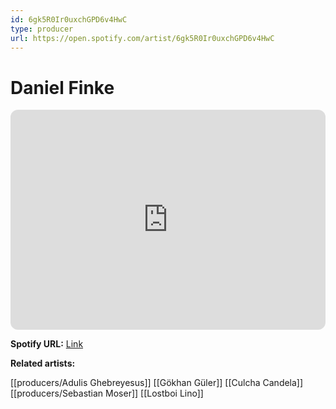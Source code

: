 ```yaml
---
id: 6gk5R0Ir0uxchGPD6v4HwC
type: producer
url: https://open.spotify.com/artist/6gk5R0Ir0uxchGPD6v4HwC
---
```

# Daniel Finke

<iframe style="border-radius:12px" src="https://open.spotify.com/embed/artist/6gk5R0Ir0uxchGPD6v4HwC" width="100%" height="352" frameBorder="0" allowfullscreen="" allow="autoplay; clipboard-write; encrypted-media; fullscreen; picture-in-picture" loading="lazy"></iframe>

**Spotify URL:** [Link](https://open.spotify.com/artist/6gk5R0Ir0uxchGPD6v4HwC)

**Related artists:**

[[producers/Adulis Ghebreyesus]]
[[Gökhan Güler]]
[[Culcha Candela]]
[[producers/Sebastian Moser]]
[[Lostboi Lino]]
